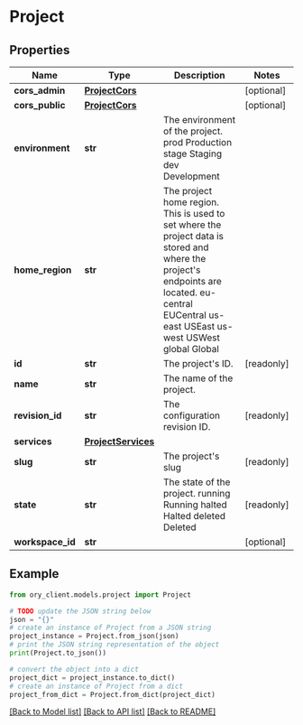 # Project


## Properties

Name | Type | Description | Notes
------------ | ------------- | ------------- | -------------
**cors_admin** | [**ProjectCors**](ProjectCors.md) |  | [optional] 
**cors_public** | [**ProjectCors**](ProjectCors.md) |  | [optional] 
**environment** | **str** | The environment of the project. prod Production stage Staging dev Development | 
**home_region** | **str** | The project home region.  This is used to set where the project data is stored and where the project&#39;s endpoints are located. eu-central EUCentral us-east USEast us-west USWest global Global | 
**id** | **str** | The project&#39;s ID. | [readonly] 
**name** | **str** | The name of the project. | 
**revision_id** | **str** | The configuration revision ID. | [readonly] 
**services** | [**ProjectServices**](ProjectServices.md) |  | 
**slug** | **str** | The project&#39;s slug | [readonly] 
**state** | **str** | The state of the project. running Running halted Halted deleted Deleted | [readonly] 
**workspace_id** | **str** |  | [optional] 

## Example

```python
from ory_client.models.project import Project

# TODO update the JSON string below
json = "{}"
# create an instance of Project from a JSON string
project_instance = Project.from_json(json)
# print the JSON string representation of the object
print(Project.to_json())

# convert the object into a dict
project_dict = project_instance.to_dict()
# create an instance of Project from a dict
project_from_dict = Project.from_dict(project_dict)
```
[[Back to Model list]](../README.md#documentation-for-models) [[Back to API list]](../README.md#documentation-for-api-endpoints) [[Back to README]](../README.md)


